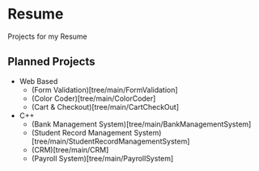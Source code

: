 # Resume
Projects for my Resume

## Planned Projects
- Web Based
  - (Form Validation)[tree/main/FormValidation]
  - (Color Coder)[tree/main/ColorCoder]
  - (Cart & Checkout)[tree/main/CartCheckOut]
- C++
  - (Bank Management System)[tree/main/BankManagementSystem]
  - (Student Record Management System)[tree/main/StudentRecordManagementSystem]
  - (CRM)[tree/main/CRM]
  - (Payroll System)[tree/main/PayrollSystem]